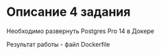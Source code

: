 # Описание 4 задания
Необходимо развернуть Postgres Pro 14 в Докере

Результат работы - файл Dockerfile

